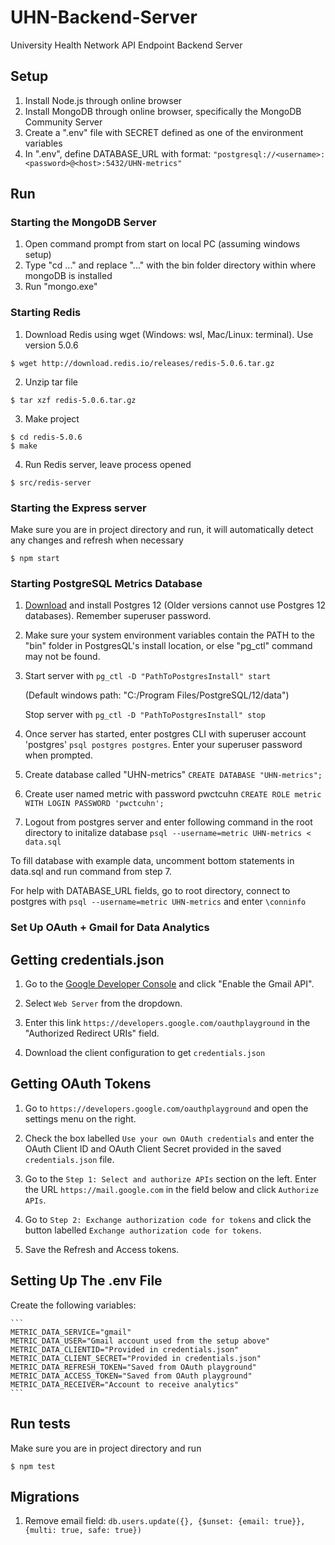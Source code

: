 # UHN-Backend-Server

University Health Network API Endpoint Backend Server

## Setup

1. Install Node.js through online browser
2. Install MongoDB through online browser, specifically the MongoDB Community Server
3. Create a ".env" file with SECRET defined as one of the environment variables
4. In ".env", define DATABASE_URL with format: `"postgresql://<username>:<password>@<host>:5432/UHN-metrics"`

## Run

### Starting the MongoDB Server

1. Open command prompt from start on local PC (assuming windows setup)
2. Type "cd ..." and replace "..." with the bin folder directory within where mongoDB is installed
3. Run "mongo.exe"

### Starting Redis

1. Download Redis using wget (Windows: wsl, Mac/Linux: terminal). Use version 5.0.6

```(bash)
$ wget http://download.redis.io/releases/redis-5.0.6.tar.gz
```

2. Unzip tar file

```(bash)
$ tar xzf redis-5.0.6.tar.gz
```

3. Make project

```(bash)
$ cd redis-5.0.6
$ make
```

4. Run Redis server, leave process opened

```(bash)
$ src/redis-server
```

### Starting the Express server

Make sure you are in project directory and run, it will automatically detect any changes and refresh when necessary

```(bash)
$ npm start
```

### Starting PostgreSQL Metrics Database
1. [Download](https://www.postgresql.org/download/) and install Postgres 12 (Older versions cannot use Postgres 12 databases). Remember superuser password.

2. Make sure your system environment variables contain the PATH to the "bin" folder in PostgresQL's install location, or else "pg_ctl" command may not be found.

3. Start server with `pg_ctl -D "PathToPostgresInstall" start` 

    (Default windows path: "C:/Program Files/PostgreSQL/12/data")

    Stop server with `pg_ctl -D "PathToPostgresInstall" stop`

4. Once server has started, enter postgres CLI with superuser account 'postgres' `psql postgres postgres`. Enter your superuser password when prompted. 

5. Create database called "UHN-metrics" `CREATE DATABASE "UHN-metrics";`

6. Create user named metric with password pwctcuhn `CREATE ROLE metric WITH LOGIN PASSWORD 'pwctcuhn';`

7. Logout from postgres server and enter following command in the root directory to initalize database `psql --username=metric UHN-metrics < data.sql`

To fill database with example data, uncomment bottom statements in data.sql and run command from step 7.

For help with DATABASE_URL fields, go to root directory, connect to postgres with `psql --username=metric UHN-metrics` and enter `\conninfo`


### Set Up OAuth + Gmail for Data Analytics
## Getting credentials.json
1. Go to the [Google Developer Console](https://developers.google.com/gmail/api/quickstart/nodejs) and click "Enable the Gmail API".

2. Select `Web Server` from the dropdown.

3. Enter this link `https://developers.google.com/oauthplayground` in the "Authorized Redirect URIs" field.

4. Download the client configuration to get `credentials.json`

## Getting OAuth Tokens

1. Go to `https://developers.google.com/oauthplayground` and open the settings menu on the right.

2. Check the box labelled `Use your own OAuth credentials` and enter the OAuth Client ID and OAuth Client Secret provided in the saved `credentials.json` file.

3. Go to the `Step 1: Select and authorize APIs` section on the left. Enter the URL `https://mail.google.com` in the field below and click `Authorize APIs`.

4. Go to `Step 2: Exchange authorization code for tokens` and click the button labelled `Exchange authorization code for tokens`.

5. Save the Refresh and Access tokens.

## Setting Up The .env File

Create the following variables:

    ```
    METRIC_DATA_SERVICE="gmail"
    METRIC_DATA_USER="Gmail account used from the setup above"
    METRIC_DATA_CLIENTID="Provided in credentials.json" 
    METRIC_DATA_CLIENT_SECRET="Provided in credentials.json"
    METRIC_DATA_REFRESH_TOKEN="Saved from OAuth playground"
    METRIC_DATA_ACCESS_TOKEN="Saved from OAuth playground"
    METRIC_DATA_RECEIVER="Account to receive analytics"
    ```

## Run tests

Make sure you are in project directory and run

```(bash)
$ npm test
```

## Migrations

1. Remove email field: `db.users.update({}, {$unset: {email: true}}, {multi: true, safe: true}) `
